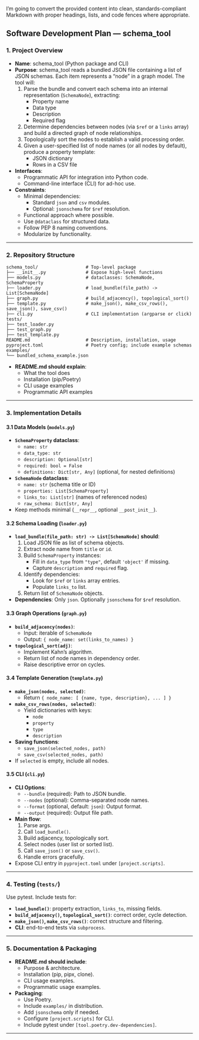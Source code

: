 I’m going to convert the provided content into clean, standards-compliant Markdown with proper headings, lists, and code fences where appropriate.

## Software Development Plan — schema_tool

### 1. Project Overview

- **Name**: schema_tool (Python package and CLI)
- **Purpose**: schema_tool reads a bundled JSON file containing a list of JSON schemas. Each item represents a “node” in a graph model. The tool will:
  1. Parse the bundle and convert each schema into an internal representation (`SchemaNode`), extracting:
     - Property name
     - Data type
     - Description
     - Required flag
  2. Determine dependencies between nodes (via `$ref` or a `links` array) and build a directed graph of node relationships.
  3. Topologically sort the nodes to establish a valid processing order.
  4. Given a user-specified list of node names (or all nodes by default), produce a property template:
     - JSON dictionary
     - Rows in a CSV file
- **Interfaces**:
  - Programmatic API for integration into Python code.
  - Command-line interface (CLI) for ad-hoc use.
- **Constraints**:
  - Minimal dependencies:
    - Standard `json` and `csv` modules.
    - Optional: `jsonschema` for `$ref` resolution.
  - Functional approach where possible.
  - Use `@dataclass` for structured data.
  - Follow PEP 8 naming conventions.
  - Modularize by functionality.

---

### 2. Repository Structure

```
schema_tool/                  # Top-level package
├── __init__.py               # Expose high-level functions
├── models.py                 # dataclasses: SchemaNode, SchemaProperty
├── loader.py                 # load_bundle(file_path) -> List[SchemaNode]
├── graph.py                  # build_adjacency(), topological_sort()
├── template.py               # make_json(), make_csv_rows(), save_json(), save_csv()
├── cli.py                    # CLI implementation (argparse or click)
tests/
├── test_loader.py
├── test_graph.py
├── test_template.py
README.md                     # Description, installation, usage
pyproject.toml                # Poetry config; include example schemas
examples/
└── bundled_schema_example.json
```

- **README.md should explain**:
  - What the tool does
  - Installation (pip/Poetry)
  - CLI usage examples
  - Programmatic API examples

---

### 3. Implementation Details

#### 3.1 Data Models (`models.py`)

- **`SchemaProperty` dataclass**:
  - `name: str`
  - `data_type: str`
  - `description: Optional[str]`
  - `required: bool = False`
  - `definitions: Dict[str, Any]` (optional, for nested definitions)
- **`SchemaNode` dataclass**:
  - `name: str` (schema title or ID)
  - `properties: List[SchemaProperty]`
  - `links_to: List[str]` (names of referenced nodes)
  - `raw_schema: Dict[str, Any]`
- Keep methods minimal (`__repr__`, optional `__post_init__`).

#### 3.2 Schema Loading (`loader.py`)

- **`load_bundle(file_path: str) -> List[SchemaNode]` should**:
  1. Load JSON file as list of schema objects.
  2. Extract node name from `title` or `id`.
  3. Build `SchemaProperty` instances:
     - Fill in `data_type` from `"type"`, default `'object'` if missing.
     - Capture `description` and `required` flag.
  4. Identify dependencies:
     - Look for `$ref` or `links` array entries.
     - Populate `links_to` list.
  5. Return list of `SchemaNode` objects.
- **Dependencies**: Only `json`. Optionally `jsonschema` for `$ref` resolution.

#### 3.3 Graph Operations (`graph.py`)

- **`build_adjacency(nodes)`**:
  - Input: iterable of `SchemaNode`
  - Output: `{ node_name: set(links_to_names) }`
- **`topological_sort(adj)`**:
  - Implement Kahn’s algorithm.
  - Return list of node names in dependency order.
  - Raise descriptive error on cycles.

#### 3.4 Template Generation (`template.py`)

- **`make_json(nodes, selected)`**:
  - Return `{ node_name: [ {name, type, description}, ... ] }`
- **`make_csv_rows(nodes, selected)`**:
  - Yield dictionaries with keys:
    - `node`
    - `property`
    - `type`
    - `description`
- **Saving functions**:
  - `save_json(selected_nodes, path)`
  - `save_csv(selected_nodes, path)`
- If `selected` is empty, include all nodes.

#### 3.5 CLI (`cli.py`)

- **CLI Options**:
  - `--bundle` (required): Path to JSON bundle.
  - `--nodes` (optional): Comma-separated node names.
  - `--format` (optional, default: `json`): Output format.
  - `--output` (required): Output file path.
- **Main flow**:
  1. Parse args.
  2. Call `load_bundle()`.
  3. Build adjacency, topologically sort.
  4. Select nodes (user list or sorted list).
  5. Call `save_json()` or `save_csv()`.
  6. Handle errors gracefully.
- Expose CLI entry in `pyproject.toml` under `[project.scripts]`.

---

### 4. Testing (`tests/`)

Use pytest. Include tests for:

- **`load_bundle()`**: property extraction, `links_to`, missing fields.
- **`build_adjacency()`, `topological_sort()`**: correct order, cycle detection.
- **`make_json()`, `make_csv_rows()`**: correct structure and filtering.
- **CLI**: end-to-end tests via `subprocess`.

---

### 5. Documentation & Packaging

- **README.md should include**:
  - Purpose & architecture.
  - Installation (pip, pipx, clone).
  - CLI usage examples.
  - Programmatic usage examples.
- **Packaging**:
  - Use Poetry.
  - Include `examples/` in distribution.
  - Add `jsonschema` only if needed.
  - Configure `[project.scripts]` for CLI.
  - Include pytest under `[tool.poetry.dev-dependencies]`.

---

